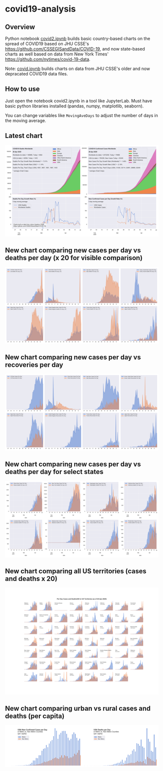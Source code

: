# covid19-analysis

## Overview
Python notebook [covid2.ipynb](https://github.com/danlaw/covid19-analysis/blob/master/covid2.ipynb) builds basic country-based charts on the spread of COVID19 based on JHU CSSE's https://github.com/CSSEGISandData/COVID-19, and now state-based charts as well based on data from New York Times' https://github.com/nytimes/covid-19-data.

Note: [covid.ipynb](https://github.com/danlaw/covid19-analysis/blob/master/covid.ipynb) builds charts on data from JHU CSSE's older and now depracated COVID19 data files.

## How to use
Just open the notebook covid2.ipynb in a tool like JupyterLab. Must have basic python libraries installed (pandas, numpy, matplotlib, seaborn).

You can change variables like ``MovingAveDays`` to adjust the number of days in the moving average.

## Latest chart
![Latest chart](charts/20200420-covid19-chart.png)

## New chart comparing new cases per day vs deaths per day (x 20 for visible comparison)
![Comparison chart](charts/20200420-comparison-chart.png)

## New chart comparing new cases per day vs recoveries per day
![Recovery chart](charts/20200420-comparison-recovery-chart.png)

## New chart comparing new cases per day vs deaths per day for select states
![Recovery chart](charts/20200420-covid19-states.png)

## New chart comparing all US territories (cases and deaths x 20)
![Recovery chart](charts/20200420-compare-US-territories.png)

## New chart comparing urban vs rural cases and deaths (per capita)
![Recovery chart](charts/20200420-US-counties-urban-vs-rural-per-capita.png)